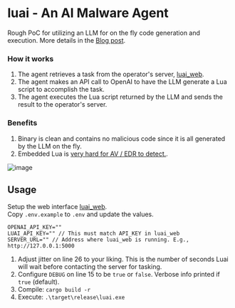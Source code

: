 # luai - An AI Malware Agent

Rough PoC for utilizing an LLM for on the fly code generation and execution. More details in the [Blog post](https://blog.shellntel.com/p/luai-an-ai-malware-agent).

### How it works
1. The agent retrieves a task from the operator's server, [luai_web](https://github.com/djackreuter/luai_web).
2. The agent makes an API call to OpenAI to have the LLM generate a Lua script to accomplish the task.
3. The agent executes the Lua script returned by the LLM and sends the result to the operator's server.


### Benefits
1. Binary is clean and contains no malicious code since it is all generated by the LLM on the fly.
2. Embedded Lua is [very hard for AV / EDR to detect.](https://blog.shellntel.com/p/evading-microsoft-defender).

![image](https://github.com/user-attachments/assets/21bcad3d-cb1c-4eeb-b08a-fd8850077c42)


## Usage
Setup the web interface [luai_web](https://github.com/djackreuter/luai_web).<br>
Copy `.env.example` to `.env` and update the values.
```
OPENAI_API_KEY=""
LUAI_API_KEY="" // This must match API_KEY in luai_web
SERVER_URL="" // Address where luai_web is running. E.g., http://127.0.0.1:5000
```

1. Adjust jitter on line 26 to your liking. This is the number of seconds Luai will wait before contacting the server for tasking.<br>
2. Configure `DEBUG` on line 15 to be `true` or `false`. Verbose info printed if `true` (default).
3. Compile: `cargo build -r`
4. Execute: `.\target\release\luai.exe`
